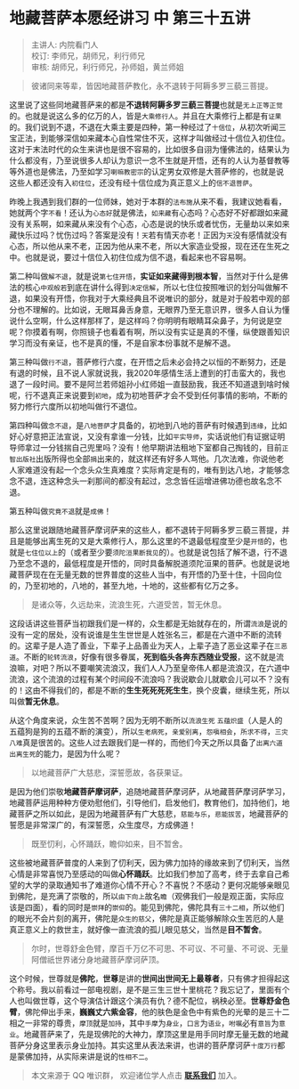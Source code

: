 # 地藏菩萨本愿经讲习 中 第三十五讲

> 主讲人: 内院看门人 <br />
> 校订: 李师兄，胡师兄，利行师兄 <br />
> 审核: 胡师兄，利行师兄，孙师姐，黄兰师姐 <br />

> 彼诸同来等辈，皆因地藏菩萨教化，永不退转于阿耨多罗三藐三菩提。

这里说了这些同地藏菩萨来的都是**不退转阿耨多罗三藐三菩提**也就是`无上正等正觉`的。也就是说这么多的亿万的人，皆是`大乘修行人`。并且在大乘修行上都是有`证果`的。我们说到不退，不退在大乘主要是四种，第一种经过了`十信位`，从初次听闻三宝正法，到能够深信如来藏本心自性常住不灭，这样才叫做经过十信位入初住位。这对于末法时代的众生来讲也是很不容易的，比如很多自诩为懂佛法的，结果认为什么都没有，乃至说很多人却认为意识一念不生就是开悟，还有的人认为基督教等等外道也是佛法，乃至如学习`喇嘛教密宗`的认定男女双修是大菩萨修的，也就是说这些人都还没有入`初住位`，还没有经十信位成为真正意义上的`信不退菩萨`。

昨晚上我遇到我们群的一位师妹，她对于本群的`法布施`从来不看，我建议她看看，她就两个字`不看`！还认为`心态好`就是佛法，`如来藏`有心态吗？心态好不好都跟如来藏没有关系啊，如来藏从来没有个心态，心态是说的快乐或者忧伤，无量劫以来如来藏快乐过吗？忧伤过吗？答案是没有！`天`若有情天亦老！正因为`天`没有感情就没有心态，所以他从来不老，正因为他从来不老，所以大家造业受报，现在还在生死之中。也就是说，要过十信位入初住位成为信不退，看起来也不容易啊。

第二种叫做`解不退`，就是说`第七住开悟`，**实证如来藏得到根本智**，当然对于什么是佛法的核心`中观般若`到底在讲什么得到`决定信解`，所以七住位按照唯识的划分叫做解不退，如果没有开悟，你我对于大乘经典且不说唯识的部分，就是对于般若中观的部分也不理解的。比如说，无眼耳鼻舌身意，无眼界乃至无意识界，很多人自认为懂说什么空啊，什么这样那样了，是这样吗？你明明有眼睛耳朵鼻子，为何说是空呢？你摸着有啊，你照镜子也看着有啊，所以没有实证是真的不懂，纵使跟善知识学习而没有亲证，也不是真的懂，不是自家本份事就不是解不退。

第三种叫做`行不退`，菩萨修行六度，在开悟之后未必会持之以恒的不断努力，还是有退的时候，且不说人家就说我，我2020年感情生活上遭到的打击蛮大的，我也退了一段时间。要不是阿兰若师姐孙小红师姐一直鼓励我，我还不知道退到啥时候呢，行不退真正来说要到`初地`，成为初地菩萨才会不受到任何事情的影响，不断的努力修行六度所以初地叫做行不退位。

第四种叫做`念不退`，是`八地菩萨`才具备的，初地到八地的菩萨有时候遇到`违缘`，比如好心好意把正法宣说，又没有拿谁一分钱，比如`平实导师`，实话说他们有证据证明导师拿过一分钱揣自己兜里吗？没有！他早期讲法租地下室都自己掏钱的，目前`正智出版社`出版所得也全部`捐`出来的，就这样还有好多人骂他。几次法难，你说他老人家难道没有起一个念头众生真难度？实际肯定是有的，唯有到达八地，才能够念念不退，连这种念头一刹那间的都没有起过，念念皆任运增进佛功德也故名念不退。

第五种叫做`究竟不退`就是`成佛`！

那么这里说跟随地藏菩萨摩诃萨来的这些人，都不退转于阿耨多罗三藐三菩提，并且是能够出离生死的又是大乘修行人，那么这里的不退最低程度至少是`开悟`的，也就是`七住位以上`的（或者至少要`须陀洹果断我见`的）。也就是说包括了解不退，行不退乃至念不退的，最低程度是开悟的，同时具备解脱道须陀洹果的菩萨。也就是说地藏菩萨现在在无量无数的世界普度的这些人当中，有开悟的乃至十住，十回向位的，乃至初地的，八地的，甚至九地，十地的，这些都有亿万之多。

> 是诸众等，久远劫来，流浪生死，六道受苦，暂无休息。

这段话讲这些菩萨当初跟我们是一样的，众生都是无始就存在的，所谓`流浪`是说的没有一定的居处，没有说谁是生生世世是人姓张名三，都是在六道中不断的流转的。这辈子是人造了善业，下辈子上品善业为天人，上辈子造了恶业这辈子在`三恶道`。不断的`轮转流浪`，好像有很多眷属，**死到临头各奔东西随业受报**，这不就是流浪嘛，对吧？所以不要嘲笑流浪汉，我们人人乃至皇帝伟人都是流浪汉，在六道中流浪，这个流浪的过程有某个时间段不流浪吗？我说歇会儿就歇会儿可以不？没有的！这由不得我们的，都是不断的**生生死死死死生生**，换个皮囊，继续生死，所以叫做**暂无休息**。

从这个角度来说，众生苦不苦啊？因为无明不断所以`流浪生死` `五蕴炽盛`（人是人的五蕴狗是狗的五蕴不断的演变），所以`生老病死`，`亲爱别离`，`怨嗔相会`，`所求不得`，`三灾八难`真是很苦的。这些人过去跟我们是一样的，而他们今天之所以具备了`出离六道` `出离生死`的能力，是因为什么呢？

> 以地藏菩萨广大慈悲，深誓愿故，各获果证。

是因为他们崇敬**地藏菩萨摩诃萨**，追随地藏菩萨摩诃萨，从地藏菩萨摩诃萨学习，地藏菩萨运用种种方便劝慰他们，引导他们，启发他们，教育他们，加持他们，地藏菩萨之所以如此，是因为地藏菩萨有广大慈悲，`慈能与乐`，`悲能拔苦`，地藏菩萨的誓愿是非常深广的，有深誓愿，众生度尽，方成佛道！

> 既至忉利，心怀踊跃，瞻仰如来，目不暂舍。

这些被地藏菩萨普度的人来到了忉利天，因为佛力加持的缘故来到了忉利天，当然心情是非常喜悦乃至感动的叫做**心怀踊跃**。比如我们参加了高考，终于去拿自己希望的大学的录取通知书了难道你心情不开心？不喜悦？不感动？更何况能够亲眼见到佛陀，是充满了崇敬的，所以`由下向上`故名`瞻`（观佛我们一般是观正面，实际应该是四面），看的同时是`崇拜`的`崇仰`的。能见到佛陀，佛陀具有`三十二相`，所以他们的眼光不会片刻的离开，佛陀是`众生的慈父`，佛陀是真正能够解除众生苦厄的人是真正意义上的救世主，就好像一直流浪的孤儿眼见慈父，当然是**目不暂舍**。

> 尔时，世尊舒金色臂，摩百千万亿不可思、不可议、不可量、不可说、无量阿僧祇世界诸分身地藏菩萨摩诃萨顶。

这个时候，世尊就是**佛陀**，**世尊**是讲的**世间出世间无上最尊者**，只有佛才担得起这个称号。我以前看过一部电视剧，是不是三生三世十里桃花？我忘记了，里面有个人也叫做世尊，这个导演估计跟这个演员有仇？德不配位，祸秧必至。**世尊舒金色臂**，佛陀伸出手来，**巍巍丈六紫金容**，他的肤色是金色中有紫色的光晕的是三十二相之一非常的尊贵，`摩顶`就是`加持`，其中`手摩`为`身业`，`口言`为`语业`，`咐嘱`必有`意旨`为`意业`。地藏菩萨来了，先是现佛陀的大神力，摩顶这里是用手同时摩无量无数的地藏菩萨分身这里表示身业加持。其实这里从表法来讲，也讲的菩萨摩诃萨`十度万行`都是蒙佛加持，从实际来讲是说的`性相不二`。

> 本文来源于 QQ 唯识群， 欢迎诸位学人点击 **[联系我们](https://mp.weixin.qq.com/s/lZCfWjmLjgNR165Tx4_bCQ)** 加入。
